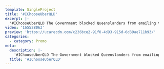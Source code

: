 ```yaml
---
template: SingleProject
title: '#IChooseUberQLD'
excerpt: |-
  '#IChooseUberQLD The Government blocked Queenslanders from emailing the Premier and State MP’s to show their support for ridesharing. The Edit Suite captured and created a video of 15,000 letters being delivered by horse and cart directly to Premier Palaszcuzuk’s office.'
video: '165528063'
preview: 'https://ucarecdn.com/c236bce2-91f0-4d93-915d-6d39ae711b93/'
categories:
  - category: Promo
meta:
  description: |-
    '#IChooseUberQLD The Government blocked Queenslanders from emailing the Premier and State MP’s to show their support for ridesharing. The Edit Suite captured and created a video of 15,000 letters being delivered by horse and cart directly to Premier Palaszcuzuk’s office.'
  title: '#IChooseUberQLD'
---
```

